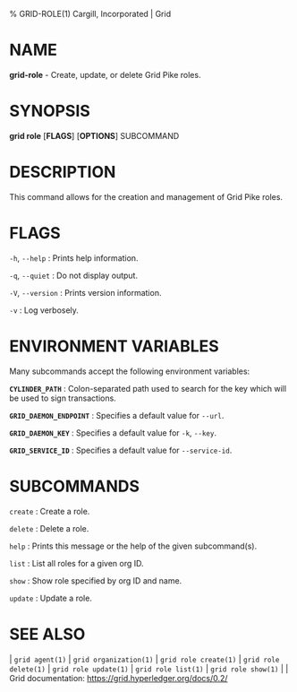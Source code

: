 % GRID-ROLE(1) Cargill, Incorporated | Grid
<!--
  Copyright 2021 Cargill Incorporated
  Licensed under Creative Commons Attribution 4.0 International License
  https://creativecommons.org/licenses/by/4.0/
-->

NAME
====

**grid-role** - Create, update, or delete Grid Pike roles.

SYNOPSIS
========

**grid role** \[**FLAGS**\] \[**OPTIONS**\] SUBCOMMAND

DESCRIPTION
===========

This command allows for the creation and management of Grid Pike roles.

FLAGS
=====

`-h`, `--help`
: Prints help information.

`-q`, `--quiet`
: Do not display output.

`-V`, `--version`
: Prints version information.

`-v`
: Log verbosely.

ENVIRONMENT VARIABLES
=====================

Many subcommands accept the following environment variables:

**`CYLINDER_PATH`**
: Colon-separated path used to search for the key which will be used
  to sign transactions.

**`GRID_DAEMON_ENDPOINT`**
: Specifies a default value for `--url`.

**`GRID_DAEMON_KEY`**
: Specifies a default value for  `-k`, `--key`.

**`GRID_SERVICE_ID`**
: Specifies a default value for `--service-id`.


SUBCOMMANDS
===========

`create`
: Create a role.

`delete`
: Delete a role.

`help`
: Prints this message or the help of the given subcommand(s).

`list`
: List all roles for a given org ID.

`show`
: Show role specified by org ID and name.

`update`
: Update a role.

SEE ALSO
========
| `grid agent(1)`
| `grid organization(1)`
| `grid role create(1)`
| `grid role delete(1)`
| `grid role update(1)`
| `grid role list(1)`
| `grid role show(1)`
|
| Grid documentation: https://grid.hyperledger.org/docs/0.2/
